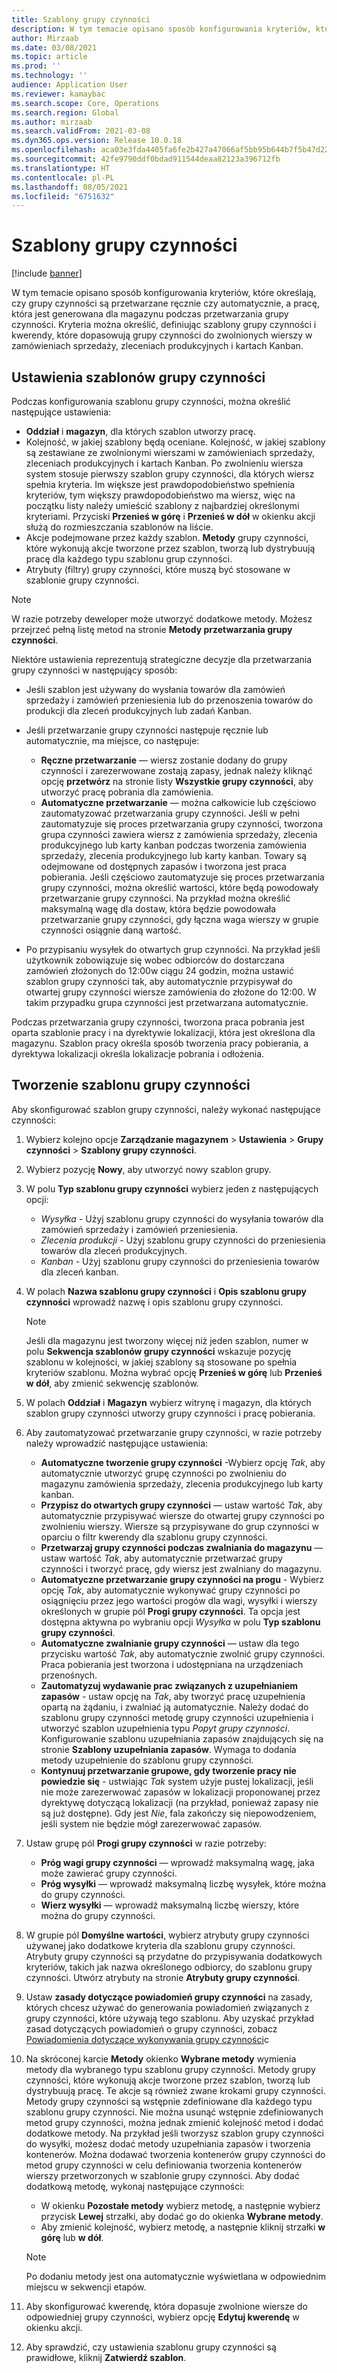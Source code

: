 ```yaml
---
title: Szablony grupy czynności
description: W tym temacie opisano sposób konfigurowania kryteriów, które określają, czy grupy czynności są przetwarzane ręcznie czy automatycznie, a pracę, która jest generowana dla magazynu podczas przetwarzania grupy czynności.
author: Mirzaab
ms.date: 03/08/2021
ms.topic: article
ms.prod: ''
ms.technology: ''
audience: Application User
ms.reviewer: kamaybac
ms.search.scope: Core, Operations
ms.search.region: Global
ms.author: mirzaab
ms.search.validFrom: 2021-03-08
ms.dyn365.ops.version: Release 10.0.18
ms.openlocfilehash: aca03e3fda4405fa6fe2b427a47066af5bb95b644b7f5b47d22736347208a8bd
ms.sourcegitcommit: 42fe9790ddf0bdad911544deaa82123a396712fb
ms.translationtype: HT
ms.contentlocale: pl-PL
ms.lasthandoff: 08/05/2021
ms.locfileid: "6751632"
---
```

# <a name="wave-templates"></a>Szablony grupy czynności

[!include [banner](../includes/banner.md)]

W tym temacie opisano sposób konfigurowania kryteriów, które określają, czy grupy czynności są przetwarzane ręcznie czy automatycznie, a pracę, która jest generowana dla magazynu podczas przetwarzania grupy czynności. Kryteria można określić, definiując szablony grupy czynności i kwerendy, które dopasowują grupy czynności do zwolnionych wierszy w zamówieniach sprzedaży, zleceniach produkcyjnych i kartach Kanban.

## <a name="settings-for-wave-templates"></a>Ustawienia szablonów grupy czynności

Podczas konfigurowania szablonu grupy czynności, można określić następujące ustawienia:

- **Oddział** i **magazyn**, dla których szablon utworzy pracę.
- Kolejność, w jakiej szablony będą oceniane. Kolejność, w jakiej szablony są zestawiane ze zwolnionymi wierszami w zamówieniach sprzedaży, zleceniach produkcyjnych i kartach Kanban. Po zwolnieniu wiersza system stosuje pierwszy szablon grupy czynności, dla których wiersz spełnia kryteria. Im większe jest prawdopodobieństwo spełnienia kryteriów, tym większy prawdopodobieństwo ma wiersz, więc na początku listy należy umieścić szablony z najbardziej określonymi kryteriami. Przyciski **Przenieś w górę** i **Przenieś w dół** w okienku akcji służą do rozmieszczania szablonów na liście.
- Akcje podejmowane przez każdy szablon. **Metody** grupy czynności, które wykonują akcje tworzone przez szablon, tworzą lub dystrybuują pracę dla każdego typu szablonu grup czynności.
- Atrybuty (filtry) grupy czynności, które muszą być stosowane w szablonie grupy czynności.

> [!NOTE]
> W razie potrzeby deweloper może utworzyć dodatkowe metody. Możesz przejrzeć pełną listę metod na stronie **Metody przetwarzania grupy czynności**.

Niektóre ustawienia reprezentują strategiczne decyzje dla przetwarzania grupy czynności w następujący sposób:

- Jeśli szablon jest używany do wysłania towarów dla zamówień sprzedaży i zamówień przeniesienia lub do przenoszenia towarów do produkcji dla zleceń produkcyjnych lub zadań Kanban.
- Jeśli przetwarzanie grupy czynności następuje ręcznie lub automatycznie, ma miejsce, co następuje:

  - **Ręczne przetwarzanie** — wiersz zostanie dodany do grupy czynności i zarezerwowane zostają zapasy, jednak należy kliknąć opcję **przetwórz** na stronie listy **Wszystkie grupy czynności**, aby utworzyć pracę pobrania dla zamówienia.
  - **Automatyczne przetwarzanie** — można całkowicie lub częściowo zautomatyzować przetwarzania grupy czynności. Jeśli w pełni zautomatyzuje się proces przetwarzania grupy czynności, tworzona grupa czynności zawiera wiersz z zamówienia sprzedaży, zlecenia produkcyjnego lub karty kanban podczas tworzenia zamówienia sprzedaży, zlecenia produkcyjnego lub karty kanban. Towary są odejmowane od dostępnych zapasów i tworzona jest praca pobierania. Jeśli częściowo zautomatyzuje się proces przetwarzania grupy czynności, można określić wartości, które będą powodowały przetwarzanie grupy czynności. Na przykład można określić maksymalną wagę dla dostaw, która będzie powodowała przetwarzanie grupy czynności, gdy łączna waga wierszy w grupie czynności osiągnie daną wartość.

- Po przypisaniu wysyłek do otwartych grup czynności. Na przykład jeśli użytkownik zobowiązuje się wobec odbiorców do dostarczana zamówień złożonych do 12:00w ciągu 24 godzin, można ustawić szablon grupy czynności tak, aby automatycznie przypisywał do otwartej grupy czynności wiersze zamówienia do złożone do 12:00. W takim przypadku grupa czynności jest przetwarzana automatycznie.

Podczas przetwarzania grupy czynności, tworzona praca pobrania jest oparta szablonie pracy i na dyrektywie lokalizacji, która jest określona dla magazynu. Szablon pracy określa sposób tworzenia pracy pobierania, a dyrektywa lokalizacji określa lokalizacje pobrania i odłożenia.

## <a name="create-a-wave-template"></a>Tworzenie szablonu grupy czynności

Aby skonfigurować szablon grupy czynności, należy wykonać następujące czynności:

1. Wybierz kolejno opcje **Zarządzanie magazynem** \> **Ustawienia** \> **Grupy czynności** \> **Szablony grupy czynności**.
1. Wybierz pozycję **Nowy**, aby utworzyć nowy szablon grupy.
1. W polu **Typ szablonu grupy czynności** wybierz jeden z następujących opcji:

    - *Wysyłka* - Użyj szablonu grupy czynności do wysyłania towarów dla zamówień sprzedaży i zamówień przeniesienia.
    - *Zlecenia produkcji* - Użyj szablonu grupy czynności do przeniesienia towarów dla zleceń produkcyjnych.
    - *Kanban* - Użyj szablonu grupy czynności do przeniesienia towarów dla zleceń kanban.

1. W polach **Nazwa szablonu grupy czynności** i **Opis szablonu grupy czynności** wprowadź nazwę i opis szablonu grupy czynności.

    > [!NOTE]
    > Jeśli dla magazynu jest tworzony więcej niż jeden szablon, numer w polu **Sekwencja szablonów grupy czynności** wskazuje pozycję szablonu w kolejności, w jakiej szablony są stosowane po spełnia kryteriów szablonu. Można wybrać opcję **Przenieś w górę** lub **Przenieś w dół**, aby zmienić sekwencję szablonów.

1. W polach **Oddział** i **Magazyn** wybierz witrynę i magazyn, dla których szablon grupy czynności utworzy grupy czynności i pracę pobierania.
1. Aby zautomatyzować przetwarzanie grupy czynności, w razie potrzeby należy wprowadzić następujące ustawienia:

    - **Automatyczne tworzenie grupy czynności** -Wybierz opcję *Tak*, aby automatycznie utworzyć grupę czynności po zwolnieniu do magazynu zamówienia sprzedaży, zlecenia produkcyjnego lub karty kanban.
    - **Przypisz do otwartych grupy czynności** — ustaw wartość *Tak*, aby automatycznie przypisywać wiersze do otwartej grupy czynności po zwolnieniu wierszy. Wiersze są przypisywane do grup czynności w oparciu o filtr kwerendy dla szablonu grupy czynności.
    - **Przetwarzaj grupy czynności podczas zwalniania do magazynu** — ustaw wartość *Tak*, aby automatycznie przetwarzać grupy czynności i tworzyć pracę, gdy wiersz jest zwalniany do magazynu.
    - **Automatyczne przetwarzanie grupy czynności na progu** - Wybierz opcję *Tak*, aby automatycznie wykonywać grupy czynności po osiągnięciu przez jego wartości progów dla wagi, wysyłki i wierszy określonych w grupie pól **Progi grupy czynności**. Ta opcja jest dostępna aktywna po wybraniu opcji *Wysyłka* w polu **Typ szablonu grupy czynności**.
    - **Automatyczne zwalnianie grupy czynności** — ustaw dla tego przycisku wartość *Tak*, aby automatycznie zwolnić grupy czynności. Praca pobierania jest tworzona i udostępniana na urządzeniach przenośnych.
    - **Zautomatyzuj wydawanie prac związanych z uzupełnianiem zapasów** - ustaw opcję na *Tak*, aby tworzyć pracę uzupełnienia opartą na żądaniu, i zwalniać ją automatycznie. Należy dodać do szablonu grupy czynności metodę grupy czynności uzupełnienia i utworzyć szablon uzupełnienia typu *Popyt grupy czynności*. Konfigurowanie szablonu uzupełniania zapasów znajdujących się na stronie **Szablony uzupełniania zapasów**. Wymaga to dodania metody uzupełnienie do szablonu grupy czynności.
    - **Kontynuuj przetwarzanie grupowe, gdy tworzenie pracy nie powiedzie się** - ustwiając *Tak* system użyje pustej lokalizacji, jeśli nie może zarezerwować zapasów w lokalizacji proponowanej przez dyrektywę dotyczącą lokalizacji (na przykład, ponieważ zapasy nie są już dostępne). Gdy jest *Nie*, fala zakończy się niepowodzeniem, jeśli system nie będzie mógł zarezerwować zapasów.

1. Ustaw grupę pól **Progi grupy czynności** w razie potrzeby:
    - **Próg wagi grupy czynności** — wprowadź maksymalną wagę, jaka może zawierać grupy czynności.
    - **Próg wysyłki** — wprowadź maksymalną liczbę wysyłek, które można do grupy czynności.
    - **Wierz wysyłki** — wprowadź maksymalną liczbę wierszy, które można do grupy czynności.

1. W grupie pól **Domyślne wartości**, wybierz atrybuty grupy czynności używanej jako dodatkowe kryteria dla szablonu grupy czynności. Atrybuty grupy czynności są przydatne do przypisywania dodatkowych kryteriów, takich jak nazwa określonego odbiorcy, do szablonu grupy czynności. Utwórz atrybuty na stronie **Atrybuty grupy czynności**. 

1. Ustaw **zasady dotyczące powiadomień grupy czynności** na zasady, których chcesz używać do generowania powiadomień związanych z grupy czynności, które używają tego szablonu. Aby uzyskać przykład zasad dotyczących powiadomień o grupy czynności, zobacz [Powiadomienia dotyczące wykonywania grupy czynności](wave-execution-notifications.md)c

1. Na skróconej karcie **Metody** okienko **Wybrane metody** wymienia metody dla wybranego typu szablonu grupy czynności. Metody grupy czynności, które wykonują akcje tworzone przez szablon, tworzą lub dystrybuują pracę. Te akcje są również zwane krokami grupy czynności. Metody grupy czynności są wstępnie zdefiniowane dla każdego typu szablonu grupy czynności. Nie można usunąć wstępnie zdefiniowanych metod grupy czynności, można jednak zmienić kolejność metod i dodać dodatkowe metody. Na przykład jeśli tworzysz szablon grupy czynności do wysyłki, możesz dodać metody uzupełniania zapasów i tworzenia kontenerów. Można dodawać tworzenia kontenerów grupy czynności do metod grupy czynności w celu definiowania tworzenia kontenerów wierszy przetworzonych w szablonie grupy czynności. Aby dodać dodatkową metodę, wykonaj następujące czynności:

    - W okienku **Pozostałe metody** wybierz metodę, a następnie wybierz przycisk  **Lewej** strzałki, aby dodać go do okienka **Wybrane metody**.
    - Aby zmienić kolejność, wybierz metodę, a następnie kliknij strzałki **w górę** lub **w dół**.

    > [!NOTE]
    > Po dodaniu metody jest ona automatycznie wyświetlana w odpowiednim miejscu w sekwencji etapów.

1. Aby skonfigurować kwerendę, która dopasuje zwolnione wiersze do odpowiedniej grupy czynności, wybierz opcję **Edytuj kwerendę** w okienku akcji.
1. Aby sprawdzić, czy ustawienia szablonu grupy czynności są prawidłowe, kliknij **Zatwierdź szablon**.
